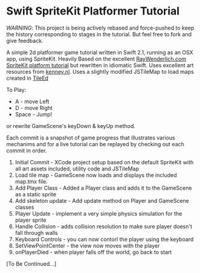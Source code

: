 # Swift SpriteKit Platformer Tutorial

*WARNING*: This project is being actively rebased and force-pushed to keep the history corresponding to stages in the tutorial. But feel free to fork and give feedback.

A simple 2d platformer game tutorial written in Swift 2.1, running as an OSX app, using SpriteKit. Heavily Based on the excellent [RayWenderlich.com SpriteKit platform tutorial](http://www.raywenderlich.com/62049/sprite-kit-tutorial-make-platform-game-like-super-mario-brothers-part-1) but rewritten in idiomatic Swift. Uses excellent art resources from [kenney.nl](http://kenney.nl). Uses a slightly modified JSTileMap to load maps created in [TileEd](<http://www.mapeditor.org>)

To Play:

* A - move Left
* D - move Right
* Space - Jump!

or rewrite GameScene's keyDown & keyUp method.

Each commit is a snapshot of game progress that illustrates various mechanims and for a live tutorial can be replayed by checking out each commit in order.

1. Initial Commit - XCode project setup based on the default SpriteKit with all art assets included, utility code and JSTileMap
2. Load tile map - GameScene now loads and displays the included map.tmx file.
3. Add Player Class - Added a Player class and adds it to the GameScene as a static sprite
4. Add skeleton update - Add update method on Player and GameScene classes
5. Player Update - implement a very simple physics simulation for the player sprite
6. Handle Collision - adds collision resolution to make sure player doesn't fall through walls
7. Keyboard Controls - you can now contorl the player using the keyboard
8. SetViewPointCenter - the view now moves with the player
9. onPlayerDied - when player falls off the world, go back to start

[To Be Continued...]
